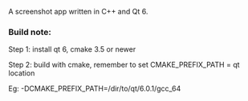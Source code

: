 A screenshot app written in C++ and Qt 6.


### Build note:
Step 1: install qt 6, cmake 3.5 or newer

Step 2: build with cmake, remember to set CMAKE_PREFIX_PATH = qt location

Eg:
-DCMAKE_PREFIX_PATH=/dir/to/qt/6.0.1/gcc_64

